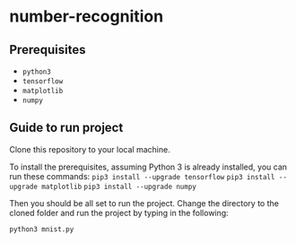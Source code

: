 # number-recognition

## Prerequisites
- ```python3```
- ```tensorflow```
- ```matplotlib```
- ```numpy```

## Guide to run project
Clone this repository to your local machine.

To install the prerequisites, assuming Python 3 is already installed, you can run these commands:
```pip3 install --upgrade tensorflow```
```pip3 install --upgrade matplotlib```
```pip3 install --upgrade numpy```

Then you should be all set to run the project. 
Change the directory to the cloned folder and run the project by typing in the following:

```python3 mnist.py```
